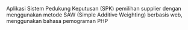 Aplikasi Sistem Pedukung Keputusan (SPK) pemilihan supplier dengan menggunakan metode SAW (Simple Additive Weighting) berbasis web, menggunakan bahasa pemograman PHP
